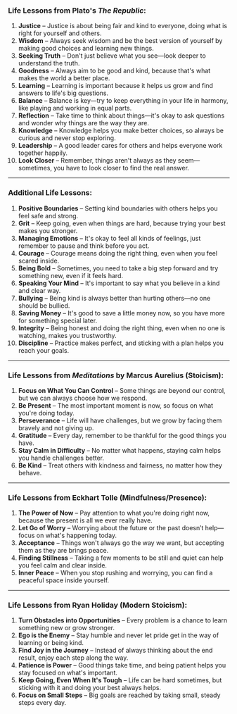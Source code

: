 ### Life Lessons from Plato's *The Republic*:

1. **Justice** – Justice is about being fair and kind to everyone, doing what is right for yourself and others.
2. **Wisdom** – Always seek wisdom and be the best version of yourself by making good choices and learning new things.
3. **Seeking Truth** – Don't just believe what you see—look deeper to understand the truth.
4. **Goodness** – Always aim to be good and kind, because that's what makes the world a better place.
5. **Learning** – Learning is important because it helps us grow and find answers to life's big questions.
6. **Balance** – Balance is key—try to keep everything in your life in harmony, like playing and working in equal parts.
7. **Reflection** – Take time to think about things—it's okay to ask questions and wonder why things are the way they are.
8. **Knowledge** – Knowledge helps you make better choices, so always be curious and never stop exploring.
9. **Leadership** – A good leader cares for others and helps everyone work together happily.
10. **Look Closer** – Remember, things aren't always as they seem—sometimes, you have to look closer to find the real answer.

---

### Additional Life Lessons:

1. **Positive Boundaries** – Setting kind boundaries with others helps you feel safe and strong.
2. **Grit** – Keep going, even when things are hard, because trying your best makes you stronger.
3. **Managing Emotions** – It's okay to feel all kinds of feelings, just remember to pause and think before you act.
4. **Courage** – Courage means doing the right thing, even when you feel scared inside.
5. **Being Bold** – Sometimes, you need to take a big step forward and try something new, even if it feels hard.
6. **Speaking Your Mind** – It's important to say what you believe in a kind and clear way.
7. **Bullying** – Being kind is always better than hurting others—no one should be bullied.
8. **Saving Money** – It's good to save a little money now, so you have more for something special later.
9. **Integrity** – Being honest and doing the right thing, even when no one is watching, makes you trustworthy.
10. **Discipline** – Practice makes perfect, and sticking with a plan helps you reach your goals.

---

### Life Lessons from *Meditations* by Marcus Aurelius (Stoicism):

1. **Focus on What You Can Control** – Some things are beyond our control, but we can always choose how we respond.
2. **Be Present** – The most important moment is now, so focus on what you're doing today.
3. **Perseverance** – Life will have challenges, but we grow by facing them bravely and not giving up.
4. **Gratitude** – Every day, remember to be thankful for the good things you have.
5. **Stay Calm in Difficulty** – No matter what happens, staying calm helps you handle challenges better.
6. **Be Kind** – Treat others with kindness and fairness, no matter how they behave.

---

### Life Lessons from Eckhart Tolle (Mindfulness/Presence):

1. **The Power of Now** – Pay attention to what you're doing right now, because the present is all we ever really have.
2. **Let Go of Worry** – Worrying about the future or the past doesn’t help—focus on what's happening today.
3. **Acceptance** – Things won't always go the way we want, but accepting them as they are brings peace.
4. **Finding Stillness** – Taking a few moments to be still and quiet can help you feel calm and clear inside.
5. **Inner Peace** – When you stop rushing and worrying, you can find a peaceful space inside yourself.

---

### Life Lessons from Ryan Holiday (Modern Stoicism):

1. **Turn Obstacles into Opportunities** – Every problem is a chance to learn something new or grow stronger.
2. **Ego is the Enemy** – Stay humble and never let pride get in the way of learning or being kind.
3. **Find Joy in the Journey** – Instead of always thinking about the end result, enjoy each step along the way.
4. **Patience is Power** – Good things take time, and being patient helps you stay focused on what's important.
5. **Keep Going, Even When It's Tough** – Life can be hard sometimes, but sticking with it and doing your best always helps.
6. **Focus on Small Steps** – Big goals are reached by taking small, steady steps every day.
